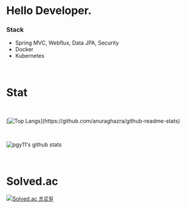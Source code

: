 <!--
**pgy11/pgy11** is a ✨ _special_ ✨ repository because its `README.md` (this file) appears on your GitHub profile.
-->
# Hello Developer.


### Stack

- Spring MVC, Webflux, Data JPA, Security
- Docker
- Kubernetes

<br/>

# Stat

<br/>

[![Top Langs](https://github-readme-stats.vercel.app/api/top-langs/?username=pgy11&theme=radical&layout=compact&hide=jupyter%20notebook,)](https://github.com/anuraghazra/github-readme-stats)

<br/>

![pgy11's github stats](https://github-readme-stats.vercel.app/api?username=pgy11&show_icons=true&theme=radical)

<br/>

# Solved.ac

[![Solved.ac
프로필](http://mazassumnida.wtf/api/generate_badge?boj=algorithm_beginner)](https://solved.ac/algorithm_beginner)

<br/>
